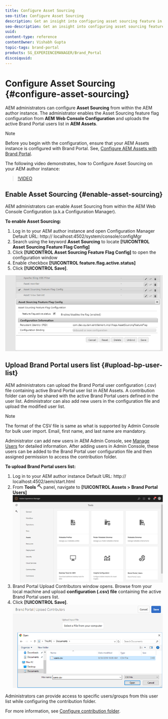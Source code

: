 ```yaml
---
title: Configure Asset Sourcing
seo-title: Configure Asset Sourcing
description: Get an insight into configuring asset sourcing feature in AEM Assets.
seo-description: Get an insight into configuring asset sourcing feature in AEM Assets.
uuid: 
content-type: reference
contentOwner: Vishabh Gupta
topic-tags: brand-portal
products: SG_EXPERIENCEMANAGER/Brand_Portal
discoiquuid: 
---
```


# Configure Asset Sourcing {#configure-asset-sourcing}

AEM administrators can configure **Asset Sourcing** from within the AEM author instance. The administrator enables the Asset Sourcing feature flag configuration from **AEM Web Console Configuration** and uploads the active Brand Portal users list in **AEM Assets**.

>[!NOTE]
>
>Before you begin with the configuration, ensure that your AEM Assets instance is configured with Brand Portal. See, [Configure AEM Assets with Brand Portal](../using/configure-aem-assets-with-brand-portal.md). 

The following video demonstrates, how to Configure Asset Sourcing on your AEM author instance:

>[!VIDEO](https://video.tv.adobe.com/v/29771)

## Enable Asset Sourcing {#enable-asset-sourcing}

AEM administrators can enable Asset Sourcing from within the AEM Web Console Configuration (a.k.a Configuration Manager).

**To enable Asset Sourcing:**
1. Log in to your AEM author instance and open Configuration Manager
Default URL: http:// localhost:4502/system/console/configMgr
1. Search using the keyword **Asset Sourcing** to locate **[!UICONTROL Asset Sourcing Feature Flag Config]**
1. Click **[!UICONTROL Asset Sourcing Feature Flag Config]** to open the configuration window
1. Enable checkbox **[!UICONTROL feature.flag.active.status]**
1. Click **[!UICONTROL Save]**.

![](assets/enable-asset-sourcing.png)

## Upload Brand Portal users list {#upload-bp-user-list}

AEM administrators can upload the Brand Portal user configuration (.csv) file containing active Brand Portal user list in AEM Assets. A contribution folder can only be shared with the active Brand Portal users defined in the user list. Administrator can also add new users in the configuration file and upload the modified user list.

>[!NOTE]
>
>The format of the CSV file is same as what is supported by Admin Console for bulk user import. Email, first name, and last name are mandatory. 

Administrator can add new users in AEM Admin Console, see [Manage Users](brand-portal-adding-users.md) for detailed information. After adding users in Admin Console, these users can be added to the Brand Portal user configuration file and then assigned permission to access the contribution folder.

**To upload Brand Portal users list:**
1. Log in to your AEM author instance
Default URL: http:// localhost:4502/aem/start.html
1. From **Tools** ![](assets/tools.png) panel, navigate to **[!UICONTROL Assets > Brand Portal Users]**
![](assets/upload-user-list1.png)
1. Brand Portal Upload Contributors window opens.
Browse from your local machine and upload **configuration (.csv) file** containing the active Brand Portal users list.
1. Click **[!UICONTROL Save]**.
![](assets/upload-user-list2.png)


Administrators can provide access to specific users/groups from this user list while configuring the contribution folder.

For more information, see [Configure contribution folder](brand-portal-contribution-folder.md).
